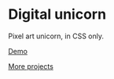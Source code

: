 # Digital unicorn

Pixel art unicorn, in CSS only.

[Demo](https://rxx3s.csb.app/)

[More projects](https://devtones.me)

